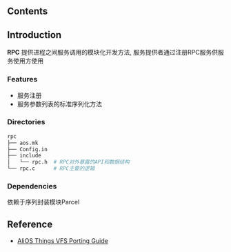 ## Contents

## Introduction
**RPC** 提供进程之间服务调用的模块化开发方法, 服务提供者通过注册RPC服务供服务使用方使用

### Features
- 服务注册
- 服务参数列表的标准序列化方法

### Directories

```sh
rpc
├── aos.mk
├── Config.in
├── include
│   └── rpc.h  # RPC对外暴露的API和数据结构
└── rpc.c      # RPC主要的逻辑

```

### Dependencies
依赖于序列封装模块Parcel

## Reference
- [AliOS Things VFS Porting Guide](https://github.com/alibaba/AliOS-Things/wiki/AliOS-Things-VFS-Porting-Guide)
